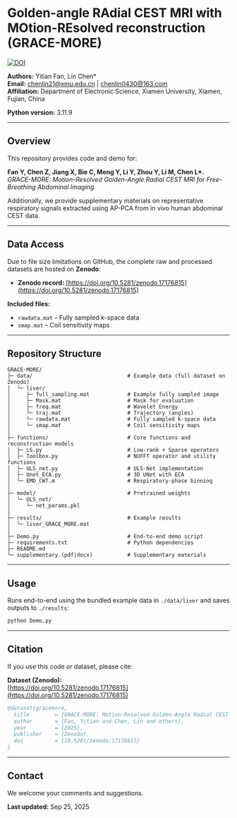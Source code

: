 # Golden-angle RAdial CEST MRI with MOtion-REsolved reconstruction (GRACE-MORE)

[![DOI](https://zenodo.org/badge/DOI/10.5281/zenodo.17176815.svg)](https://doi.org/10.5281/zenodo.17176815)

**Authors:** Yitian Fan, Lin Chen*  
**Email:** chenlin21@xmu.edu.cn | chenlin0430@163.com  
**Affiliation:** Department of Electronic Science, Xiamen University, Xiamen, Fujian, China  

**Python version:** 3.11.9  

---

## Overview

This repository provides code and demo for:

**Fan Y, Chen Z, Jiang X, Bie C, Meng Y, Li Y, Zhou Y, Li M, Chen L\*.**  
*GRACE-MORE: Motion-Resolved Golden-Angle Radial CEST MRI for Free-Breathing Abdominal Imaging.*

Additionally, we provide supplementary materials on representative respiratory signals extracted using AP-PCA from in vivo human abdominal CEST data.

---

## Data Access

Due to file size limitations on GitHub, the complete raw and processed datasets are hosted on **Zenodo**:

- **Zenodo record:** [https://doi.org/10.5281/zenodo.17176815](https://doi.org/10.5281/zenodo.17176815)

**Included files:**
- `rawdata.mat` – Fully sampled k-space data  
- `smap.mat` – Coil sensitivity maps  

---

## Repository Structure

```text
GRACE-MORE/
├─ data/                              # Example data (full dataset on Zenodo)
│  └─ liver/
│     ├─ full_sampling.mat            # Example fully sampled image
│     ├─ Mask.mat                     # Mask for evaluation
│     ├─ freq.mat                     # Wavelet Energy 
│     └─ traj.mat                     # Trajectory (angles)
│     └─ rawdata.mat                  # Fully sampled k-space data  
│     └─ smap.mat                     # Coil sensitivity maps  
│
├─ functions/                         # Core functions and reconstruction models
│  ├─ LS.py                           # Low-rank + Sparse operators
│  ├─ Toolbox.py                      # NUFFT operator and utility functions
│  ├─ ULS_net.py                      # ULS-Net implementation
│  ├─ Unet_ECA.py                     # 3D UNet with ECA
│  └─ EMD_CWT.m                       # Respiratory-phase binning
│
├─ model/                             # Pretrained weights
│  └─ ULS_net/
│     └─ net_params.pkl
│
├─ results/                           # Example results
│  └─ liver_GRACE_MORE.mat
│
├─ Demo.py                            # End-to-end demo script
├─ requirements.txt                   # Python dependencies
├─ README.md
└─ supplementary.(pdf|docx)           # Supplementary materials
```
---
## Usage

Runs end-to-end using the bundled example data in `./data/liver` and saves outputs to `./results`:
```bash
python Demo.py
```
---
## Citation

If you use this code or dataset, please cite:

**Dataset (Zenodo):**  
[https://doi.org/10.5281/zenodo.17176815](https://doi.org/10.5281/zenodo.17176815)

```bibtex
@dataset{gracemore,
  title        = {GRACE-MORE: Motion-Resolved Golden-Angle Radial CEST MRI for Free-Breathing Abdominal Imaging},
  author       = {Fan, Yitian and Chen, Lin and others},
  year         = {2025},
  publisher    = {Zenodo},
  doi          = {10.5281/zenodo.17176815}
}
```
---
## Contact

We welcome your comments and suggestions.

**Last updated:** Sep 25, 2025
